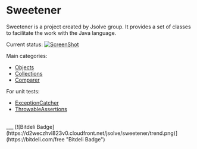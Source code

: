 Sweetener
=========

Sweetener is a project created by Jsolve group. It provides a set of classes to facilitate the work with the Java language.

Current status: [![ScreenShot](https://jsolve.ci.cloudbees.com/buildStatus/icon?job=Sweetener)](https://jsolve.ci.cloudbees.com/buildStatus/icon?job=Sweetener)

Main categories:
* [Objects](https://github.com/jsolve/sweetener/wiki/Objects)
* [Collections](https://github.com/jsolve/sweetener/wiki/Collections)
* [Comparer](https://github.com/jsolve/sweetener/wiki/Comparer)

For unit tests:
* [ExceptionCatcher](https://github.com/jsolve/sweetener/wiki/ExceptionCatcher)
* [ThrowableAssertions](https://github.com/jsolve/sweetener/wiki/ThrowableAssertions)
    
<br>
___
[![Bitdeli Badge](https://d2weczhvl823v0.cloudfront.net/jsolve/sweetener/trend.png)](https://bitdeli.com/free "Bitdeli Badge")
